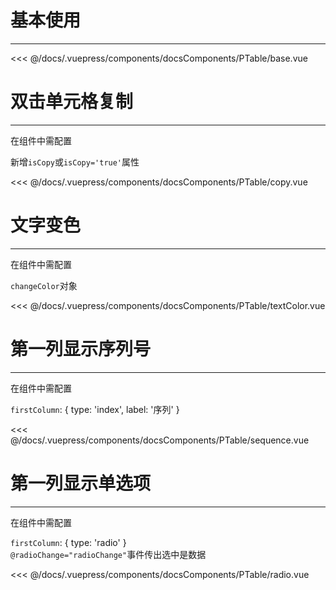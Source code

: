 # 基本使用

---

<common-code-format>
  <docsComponents-PTable-base slot="source"></docsComponents-PTable-base>
  <<< @/docs/.vuepress/components/docsComponents/PTable/base.vue
</common-code-format>

# 双击单元格复制

---

<common-code-format>
  <docsComponents-PTable-copy slot="source"></docsComponents-PTable-copy>
  在组件中需配置
  
  新增`isCopy`或`isCopy='true'`属性

<<< @/docs/.vuepress/components/docsComponents/PTable/copy.vue
</common-code-format>

# 文字变色

---

<common-code-format>
  <docsComponents-PTable-textColor slot="source"></docsComponents-PTable-textColor>
  在组件中需配置
  
  `changeColor`对象

<<< @/docs/.vuepress/components/docsComponents/PTable/textColor.vue
</common-code-format>

# 第一列显示序列号

---

<common-code-format description="在组件中需配置：firstColumn: { type: 'index', label: '序列' }">
  <docsComponents-PTable-sequence slot="source"></docsComponents-PTable-sequence>
在组件中需配置

`firstColumn`: { type: 'index', label: '序列' }

<<< @/docs/.vuepress/components/docsComponents/PTable/sequence.vue

</common-code-format>

# 第一列显示单选项

---

<common-code-format description="在组件中需配置：firstColumn: { type: 'index', label: '序列' }">
  <docsComponents-PTable-radio slot="source"></docsComponents-PTable-radio>
在组件中需配置

`firstColumn`: { type: 'radio' }<br/>
`@radioChange="radioChange"`事件传出选中是数据

<<< @/docs/.vuepress/components/docsComponents/PTable/radio.vue

</common-code-format>
